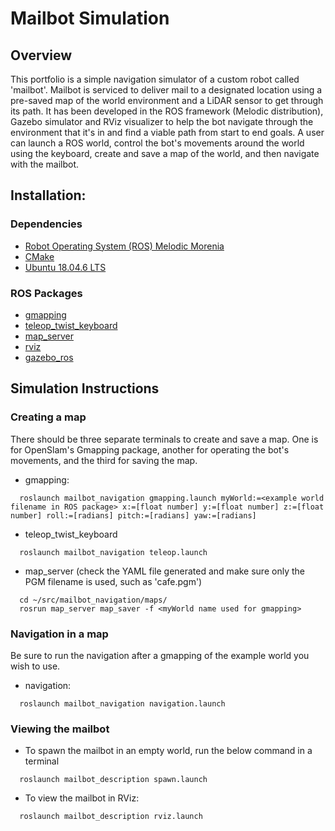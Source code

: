 # Mailbot Simulation

## Overview

This portfolio is a simple navigation simulator of a custom robot called 'mailbot'. Mailbot is serviced to deliver mail to a designated location using a pre-saved map of the world environment and a LiDAR sensor to get through its path. It has been developed in the ROS framework (Melodic distribution), Gazebo simulator and RViz visualizer to help the bot navigate through the environment that it's in and find a viable path from start to end goals. A user can launch a ROS world, control the bot's movements around the world using the keyboard, create and save a map of the world, and then navigate with the mailbot.

## Installation:

### Dependencies

- [Robot Operating System (ROS) Melodic Morenia](http://wiki.ros.org/melodic)
- [CMake](https://cmake.org/)
- [Ubuntu 18.04.6 LTS](https://releases.ubuntu.com/18.04/)

### ROS Packages

- [gmapping](http://wiki.ros.org/gmapping)
- [teleop_twist_keyboard](http://wiki.ros.org/teleop_twist_keyboard)
- [map_server](http://wiki.ros.org/map_server)
- [rviz](http://wiki.ros.org/rviz)
- [gazebo_ros](http://wiki.ros.org/gazebo_ros)


## Simulation Instructions

### Creating a map
There should be three separate terminals to create and save a map. One is for OpenSlam's Gmapping package, another for operating the bot's movements, and the third for saving the map.
 * gmapping:
```
  roslaunch mailbot_navigation gmapping.launch myWorld:=<example world filename in ROS package> x:=[float number] y:=[float number] z:=[float number] roll:=[radians] pitch:=[radians] yaw:=[radians]
```
 * teleop_twist_keyboard
```
  roslaunch mailbot_navigation teleop.launch
```
 * map_server (check the YAML file generated and make sure only the PGM filename is used, such as 'cafe.pgm')
```
  cd ~/src/mailbot_navigation/maps/
  rosrun map_server map_saver -f <myWorld name used for gmapping>
```

### Navigation in a map
Be sure to run the navigation after a gmapping of the example world you wish to use.
 * navigation:
```
  roslaunch mailbot_navigation navigation.launch
```

### Viewing the mailbot
 * To spawn the mailbot in an empty world, run the below command in a terminal
```
  roslaunch mailbot_description spawn.launch
```
 * To view the mailbot in RViz:
```
  roslaunch mailbot_description rviz.launch
```
